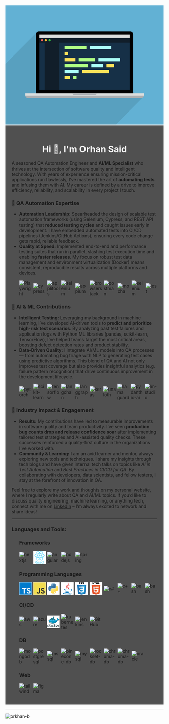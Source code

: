<img style="width: 100vw" src="./head.gif">
<div style="padding:20px; background:#505050">
<h1 style="color:#f2f2f2; text-align:center">Hi 👋, I'm Orhan Said</h1>

A seasoned QA Automation Engineer and **AI/ML Specialist** who thrives at the intersection of software quality and intelligent technology. With years of experience ensuring mission-critical applications run flawlessly, I’ve mastered the art of **automating tests** and infusing them with AI. My career is defined by a drive to improve efficiency, reliability, and scalability in every project I touch.

### 🔧 QA Automation Expertise

- **Automation Leadership:** Spearheaded the design of scalable test automation frameworks (using Selenium, Cypress, and REST API testing) that **reduced testing cycles** and caught issues early in development. I have embedded automated tests into CI/CD pipelines (Jenkins/GitHub Actions), ensuring every code change gets rapid, reliable feedback.
- **Quality at Speed:** Implemented end-to-end and performance testing suites that run in parallel, slashing test execution time and enabling **faster releases**. My focus on robust test data management and environment virtualization (Docker) means consistent, reproducible results across multiple platforms and devices.
<ul style="display:flex; align-items:center; gap:.3rem">
    <img src="https://playwright.dev/img/playwright-logo.svg" alt="Playwright" width="40"/>
    <img src="https://cdn.worldvectorlogo.com/logos/cypress-1.svg" alt="cypress" width="40"/> 
    <img src="https://gdm-catalog-fmapi-prod.imgix.net/ProductLogo/7f0ca3a8-8af3-4036-b5f1-23bb9b4e449c.png" alt="applitools" width="40"/> 
    <img src="https://raw.githubusercontent.com/detain/svg-logos/780f25886640cef088af994181646db2f6b1a3f8/svg/selenium-logo.svg" alt="selenium" width="40"/>
    <img src="https://cdn.worldvectorlogo.com/logos/appium.svg" alt="appium" width="40"/>
    <img src="https://static-00.iconduck.com/assets.00/browserstack-icon-512x511-xfk7rgj2.png" alt="browserstack" width="40"/>
    <img src="https://voyager.postman.com/logo/postman-logo-icon-orange.svg" alt="postman" width="40"/>
    <img src="https://www.vectorlogo.zone/logos/mochajs/mochajs-icon.svg" alt="mocha" width="40"/>
    <img src="https://rest-assured.io/img/logo-transparent.png" alt="selenium" width="40"/>
    <img src="https://www.vectorlogo.zone/logos/jestjsio/jestjsio-icon.svg" alt="jest" width="40"/>
</ul>

### 🤖 AI & ML Contributions

- **Intelligent Testing:** Leveraging my background in machine learning, I’ve developed AI-driven tools to **predict and prioritize high-risk test scenarios**. By analyzing past test failures and application logs with Python ML libraries (pandas, scikit-learn, TensorFlow), I've helped teams target the most critical areas, boosting defect detection rates and product stability.
- **Data-Driven Quality:** I integrate AI/ML models into QA processes — from automating bug triage with NLP to generating test cases using predictive algorithms. This blend of QA and AI not only improves test coverage but also provides insightful analytics (e.g. failure pattern recognition) that drive continuous improvement in the development lifecycle.
<ul style="display:flex; align-items:center; gap:.3rem">
    <img src="https://blog.christianperone.com/wp-content/uploads/2018/10/pytorch-logo.png" alt="pytorch" width="40"/>
    <img src="https://financesonline.com/uploads/2017/12/scikit-learn-logo-1.png" alt="scikit-learn" width="40"/>
    <img src="https://user-images.githubusercontent.com/40668801/42043955-fbb838a2-7af7-11e8-9795-7f890e871d13.png" alt="tensorflow" width="40"/>
    <img src="https://registry.npmmirror.com/@lobehub/icons-static-png/latest/files/dark/langchain.png" alt="langchain" width="40"/>
    <img src="https://miro.medium.com/v2/resize:fit:1196/0*GuAKET2lI82IcBrW.png" alt="langgraph" width="40"/>
    <img src="https://upload.wikimedia.org/wikipedia/commons/thumb/a/ae/Keras_logo.svg/2048px-Keras_logo.svg.png" alt="keras" width="40"/>
    <img src="https://hdrobots.com/wp-content/uploads/2025/02/unsloth-logo.webp" alt="unsloth" width="40"/>
    <img src="https://images.seeklogo.com/logo-png/59/2/ollama-logo-png_seeklogo-593420.png" alt="llama guard" width="40"/>
    <img src="https://ai.pydantic.dev/img/logo-white.svg" alt="pydanthic-ai" width="40"/>
    <img src="https://lmstudio.ai/_next/static/media/lmstudio-app-logo.61cb7d80.webp" alt="lm-studio" width="40"/>
</ul>

### 🌟 Industry Impact & Engagement

- **Results:** My contributions have led to measurable improvements in software quality and team productivity. I’ve seen **production bug counts drop and release confidence soar** after implementing tailored test strategies and AI-assisted quality checks. These successes reinforced a quality-first culture in the organizations I've worked with.
- **Community & Learning:** I am an avid learner and mentor, always exploring new tools and techniques. I share my insights through tech blogs and have given internal tech talks on topics like _AI in Test Automation_ and _Best Practices in CI/CD for QA_. By collaborating with developers, data scientists, and fellow testers, I stay at the forefront of innovation in QA.

Feel free to explore my work and thoughts on my [personal website](https://www.orhansaid.com), where I regularly write about QA and AI/ML topics. If you’d like to discuss quality engineering, machine learning, or anything tech, connect with me on [LinkedIn](https://www.linkedin.com/in/orhan-said) – I’m always excited to network and share ideas!

---

### Languages and Tools:

<ul style="text-align:left; border-radius:1rem"> 
    <h3>Frameworks</h3> 
    <div style="display:flex; align-items:center; gap:.3rem">
        <img src="https://www.svgrepo.com/show/354113/nextjs-icon.svg" alt="nextjs" width="40"/>
        <img src="https://raw.githubusercontent.com/devicons/devicon/master/icons/react/react-original-wordmark.svg" alt="react" width="40"/>
        <img src="https://angular.io/assets/images/logos/angular/angular.svg" alt="angular" width="40"/> 
        <img src="https://nodejs.org/static/logos/jsIconGreen.svg" alt="nodejs" width="40"/>
        <img src="https://cdn.freebiesupply.com/logos/large/2x/spring-3-logo-png-transparent.png" alt="spring" width="40"/>   
    </div>  
    <h3>Programming Languages</h3>
    <div style="display:flex; align-items:center; gap:.3rem">
        <img src="https://raw.githubusercontent.com/devicons/devicon/master/icons/typescript/typescript-original.svg" alt="typescript" width="40"/> 
        <img src="https://raw.githubusercontent.com/devicons/devicon/master/icons/javascript/javascript-original.svg" alt="javascript" width="40"/> 
        <img src="https://raw.githubusercontent.com/devicons/devicon/master/icons/python/python-original.svg" alt="python" width="40"/>
        <img src="https://raw.githubusercontent.com/devicons/devicon/master/icons/java/java-original.svg" alt="java" width="40"/>
        <img src="https://raw.githubusercontent.com/devicons/devicon/master/icons/css3/css3-original-wordmark.svg" alt="css3" width="40"/>
        <img src="https://raw.githubusercontent.com/devicons/devicon/master/icons/html5/html5-original-wordmark.svg" alt="html5" width="40"/>
        <img src="https://upload.wikimedia.org/wikipedia/commons/thumb/b/bd/Logo_C_sharp.svg/1820px-Logo_C_sharp.svg.png" alt="c#" width="40"/>
        <img src="https://upload.wikimedia.org/wikipedia/commons/thumb/1/18/ISO_C%2B%2B_Logo.svg/1200px-ISO_C%2B%2B_Logo.svg.png" alt="c++" width="40"/>
        <img src="https://d33wubrfki0l68.cloudfront.net/a1da522d0a3057a1bc3fb411fcbbf57a447c1146/65e71/img/symbol/svg/full_colored_dark.svg" alt="bash" width="40"/> 
        <img src="https://cdn4.iconfinder.com/data/icons/flat-pro-database-set-1/32/sql-badge-512.png" alt="bash" width="40"/> 
    </div>
    <h3>CI/CD</h3>
    <div style="display:flex; align-items:center; gap:.3rem">
        <img src="https://a0.awsstatic.com/libra-css/images/logos/aws_smile-header-desktop-en-white_59x35.png" alt="aws" width="40"/> 
        <img src="https://apps365ltd.com/wp-content/uploads/2022/03/MicrosoftAzure.png" alt="azure" width="40"/> 
        <img src="https://raw.githubusercontent.com/devicons/devicon/master/icons/docker/docker-original-wordmark.svg" alt="docker" width="40"/> 
        <img src="https://www.vectorlogo.zone/logos/kubernetes/kubernetes-icon.svg" alt="kubernetes" width="40"/> 
        <img src="https://www.vectorlogo.zone/logos/jenkins/jenkins-icon.svg" alt="jenkins" width="40"/> 
        <img src="https://cdn-icons-png.flaticon.com/512/25/25231.png" alt="GitHub" width="40"/>
    </div>
    <h3>DB</h3>
    <div style="display:flex; align-items:center; gap:.3rem">
        <img src="https://www.svgrepo.com/show/331488/mongodb.svg" alt="mongodb" width="40"/>
        <img src="https://upload.wikimedia.org/wikipedia/commons/thumb/2/29/Postgresql_elephant.svg/1200px-Postgresql_elephant.svg.png" alt="postgresql" width="40"/>
        <img src="https://upload.wikimedia.org/wikipedia/commons/f/fd/DynamoDB.png" alt="mssql" width="40"/>
        <img src="https://vectorseek.com/wp-content/uploads/2023/09/Pinecone-Icon-Logo-Vector.svg-.png" alt="pinecone-db" width="40"/>
        <img src="https://www.freepnglogos.com/uploads/logo-mysql-png/logo-mysql-mysql-logo-png-images-are-download-crazypng-21.png" alt="mysql" width="40"/>
        <img src="https://pipedream.com/s.v0/app_1Z2hPM/logo/orig" alt="rockset-db" width="40"/>
        <img src="https://www.trychroma.com/_next/static/media/chroma.d840f629.png" alt="chroma-db" width="40"/>
        <img src="https://elest.io/images/softwares/284/logo.png" alt="chroma-db" width="40"/>
        <img src="https://m.media-amazon.com/images/I/41QodfboFdL.png" alt="oracle" width="40"/>
    </div>
    <h3>Web</h3>
    <div style="display:flex; align-items:center; gap:.3rem">
        <img src="https://www.vectorlogo.zone/logos/tailwindcss/tailwindcss-icon.svg" alt="tailwind" width="40"/>
        <img src="https://www.vectorlogo.zone/logos/figma/figma-icon.svg" alt="figma" width="40"/>
    </div>
</ul>
</div>

---

<p align="left"> 
    <i class="fa fa-renren fa-5x"></i>
        <img src="https://komarev.com/ghpvc/?username=orkhan-b&label=Profile%20views&color=0e75b6&style=flat" alt="orkhan-b" /> 
</p>
